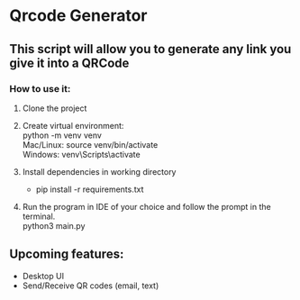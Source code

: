 # Qrcode Generator

## This script will allow you to generate any link you give it into a QRCode

### How to use it:
1. Clone the project

2. Create virtual environment:  
    python -m venv venv  
    Mac/Linux: source venv/bin/activate  
    Windows: venv\Scripts\activate  

3. Install dependencies in working directory  
    - pip install -r requirements.txt  

4. Run the program in IDE of your choice and follow the prompt in the terminal.  
    python3 main.py  



## Upcoming features:
- Desktop UI
- Send/Receive QR codes (email, text)